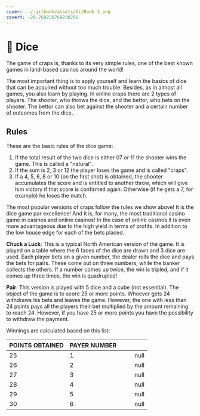 ```yaml
---
cover: ../.gitbook/assets/GitBook 2.png
coverY: -20.769230769230766
---
```


# 🎲 Dice

The game of craps is, thanks to its very simple rules, one of the best known games in land-based casinos around the world!

The most important thing is to apply yourself and learn the basics of dice that can be acquired without too much trouble. Besides, as in almost all games, you also learn by playing. In online craps there are 2 types of players. The shooter, who throws the dice, and the bettor, who bets on the shooter. The bettor can also bet against the shooter and a certain number of outcomes from the dice.

## **Rules**

These are the basic rules of the dice game:

1. If the total result of the two dice is either 07 or 11 the shooter wins the game. This is called a "natural".&#x20;
2. If the sum is 2, 3 or 12 the player loses the game and is called "craps".&#x20;
3. If a 4, 5, 6, 8 or 10 (on the first shot) is obtained, the shooter accumulates the score and is entitled to another throw, which will give him victory if that score is confirmed again. Otherwise (if he gets a 7, for example) he loses the match.

The most popular versions of craps follow the rules we show above! It is the dice game par excellence! And it is, for many, the most traditional casino game in casinos and online casinos! In the case of online casinos it is even more advantageous due to the high yield in terms of profits. In addition to the low house edge for each of the bets placed.

**Chuck a Luck**: This is a typical North American version of the game. It is played on a table where the 6 faces of the dice are drawn and 3 dice are used. Each player bets on a given number, the dealer rolls the dice and pays the bets for pairs. These come out on three numbers, while the banker collects the others. If a number comes up twice, the win is tripled, and if it comes up three times, the win is quadrupled!

**Pair**: This version is played with 5 dice and a cube (not essential). The object of the game is to score 25 or more points. Whoever gets 24 withdraws his bets and leaves the game. However, the one with less than 24 points pays all the players their bet multiplied by the amount remaining to reach 24. However, if you have 25 or more points you have the possibility to withdraw the payment.

Winnings are calculated based on this list:

<table><thead><tr><th>POINTS OBTAINED</th><th>PAYER NUMBER</th><th data-hidden></th><th data-hidden></th><th data-type="number" data-hidden></th></tr></thead><tbody><tr><td>25</td><td>1</td><td></td><td></td><td>null</td></tr><tr><td>26</td><td>2</td><td></td><td></td><td>null</td></tr><tr><td>27</td><td>3</td><td></td><td></td><td>null</td></tr><tr><td>28</td><td>4</td><td></td><td></td><td>null</td></tr><tr><td>29</td><td>5</td><td></td><td></td><td>null</td></tr><tr><td>30</td><td>6</td><td></td><td></td><td>null</td></tr></tbody></table>

